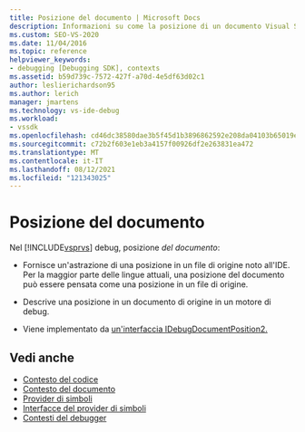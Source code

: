 ```yaml
---
title: Posizione del documento | Microsoft Docs
description: Informazioni su come la posizione di un documento Visual Studio debug fornisce un'astrazione di una posizione in un file di origine nota all'IDE.
ms.custom: SEO-VS-2020
ms.date: 11/04/2016
ms.topic: reference
helpviewer_keywords:
- debugging [Debugging SDK], contexts
ms.assetid: b59d739c-7572-427f-a70d-4e5df63d02c1
author: leslierichardson95
ms.author: lerich
manager: jmartens
ms.technology: vs-ide-debug
ms.workload:
- vssdk
ms.openlocfilehash: cd46dc38580dae3b5f45d1b3896862592e208da04103b65019eb081f4bc3dcdb
ms.sourcegitcommit: c72b2f603e1eb3a4157f00926df2e263831ea472
ms.translationtype: MT
ms.contentlocale: it-IT
ms.lasthandoff: 08/12/2021
ms.locfileid: "121343025"
---
```

# <a name="document-position"></a>Posizione del documento
Nel [!INCLUDE[vsprvs](../../code-quality/includes/vsprvs_md.md)] debug, posizione *del documento*:

- Fornisce un'astrazione di una posizione in un file di origine noto all'IDE. Per la maggior parte delle lingue attuali, una posizione del documento può essere pensata come una posizione in un file di origine.

- Descrive una posizione in un documento di origine in un motore di debug.

- Viene implementato da [un'interfaccia IDebugDocumentPosition2.](../../extensibility/debugger/reference/idebugdocumentposition2.md)

## <a name="see-also"></a>Vedi anche
- [Contesto del codice](../../extensibility/debugger/code-context.md)
- [Contesto del documento](../../extensibility/debugger/document-context.md)
- [Provider di simboli](../../extensibility/debugger/symbol-provider.md)
- [Interfacce del provider di simboli](../../extensibility/debugger/reference/symbol-provider-interfaces.md)
- [Contesti del debugger](../../extensibility/debugger/debugger-contexts.md)
